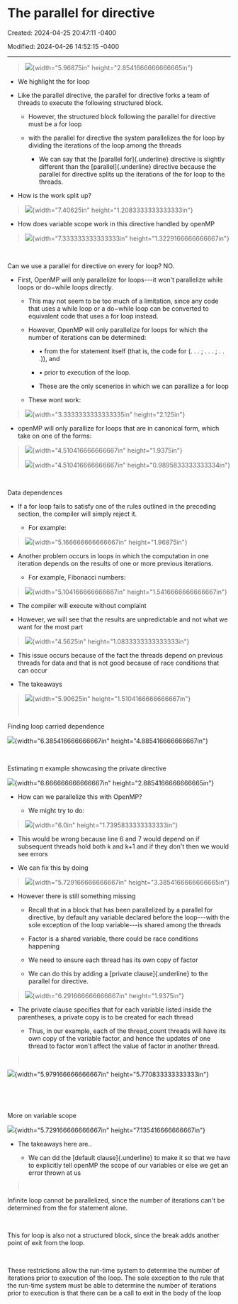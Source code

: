 # The parallel for directive

Created: 2024-04-25 20:47:11 -0400

Modified: 2024-04-26 14:52:15 -0400

---

> ![](media/The-parallel-for-directive-image1.png){width="5.96875in" height="2.8541666666666665in"}

-   We highlight the for loop

<!-- -->

-   Like the parallel directive, the parallel for directive forks a team of threads to execute the following structured block.

    -   However, the structured block following the parallel for directive must be a for loop

    -   with the parallel for directive the system parallelizes the for loop by dividing the iterations of the loop among the threads

        -   We can say that the [parallel for]{.underline} directive is slightly different than the [parallel]{.underline} directive because the parallel for directive splits up the iterations of the for loop to the threads.

-   How is the work split up?

> ![](media/The-parallel-for-directive-image2.png){width="7.40625in" height="1.2083333333333333in"}

-   How does variable scope work in this directive handled by openMP

> ![](media/The-parallel-for-directive-image3.png){width="7.333333333333333in" height="1.3229166666666667in"}

 

Can we use a parallel for directive on every for loop? NO.

-   First, OpenMP will only parallelize for loops---it won't parallelize while loops or do−while loops directly.

    -   This may not seem to be too much of a limitation, since any code that uses a while loop or a do−while loop can be converted to equivalent code that uses a for loop instead.

    -   However, OpenMP will only parallelize for loops for which the number of iterations can be determined:

        -   • from the for statement itself (that is, the code for (. . . ; . . . ; . . .)), and

        -   • prior to execution of the loop.

        -   These are the only scenerios in which we can parallize a for loop

    -   These wont work:

> ![](media/The-parallel-for-directive-image4.png){width="3.3333333333333335in" height="2.125in"}

-   openMP will only parallize for loops that are in canonical form, which take on one of the forms:

> ![](media/The-parallel-for-directive-image5.png){width="4.510416666666667in" height="1.9375in"}
>
> ![](media/The-parallel-for-directive-image6.png){width="4.510416666666667in" height="0.9895833333333334in"}

 

Data dependences

-   If a for loop fails to satisfy one of the rules outlined in the preceding section, the compiler will simply reject it.

    -   For example:

> ![](media/The-parallel-for-directive-image7.png){width="5.166666666666667in" height="1.96875in"}

-   Another problem occurs in loops in which the computation in one iteration depends on the results of one or more previous iterations.

    -   For example, Fibonacci numbers:

> ![](media/The-parallel-for-directive-image8.png){width="5.104166666666667in" height="1.5416666666666667in"}

-   The compiler will execute without complaint

-   However, we will see that the results are unpredictable and not what we want for the most part

> ![](media/The-parallel-for-directive-image9.png){width="4.5625in" height="1.0833333333333333in"}

-   This issue occurs because of the fact the threads depend on previous threads for data and that is not good because of race conditions that can occur

<!-- -->

-   The takeaways

> ![](media/The-parallel-for-directive-image10.png){width="5.90625in" height="1.5104166666666667in"}
>
>  

Finding loop carried dependence

![](media/The-parallel-for-directive-image11.png){width="6.385416666666667in" height="4.885416666666667in"}

 

Estimating π example showcasing the private directive

![](media/The-parallel-for-directive-image12.png){width="6.666666666666667in" height="2.8854166666666665in"}

-   How can we parallelize this with OpenMP?

    -   We might try to do:

> ![](media/The-parallel-for-directive-image13.png){width="6.0in" height="1.7395833333333333in"}

-   This would be wrong because line 6 and 7 would depend on if subsequent threads hold both k and k+1 and if they don't then we would see errors

<!-- -->

-   We can fix this by doing

> ![](media/The-parallel-for-directive-image14.png){width="5.729166666666667in" height="3.3854166666666665in"}

-   However there is still something missing

    -   Recall that in a block that has been parallelized by a parallel for directive, by default any variable declared before the loop---with the sole exception of the loop variable---is shared among the threads

    -   Factor is a shared variable, there could be race conditions happening

    -   We need to ensure each thread has its own copy of factor

    -   We can do this by adding a [private clause]{.underline} to the parallel for directive.

> ![](media/The-parallel-for-directive-image15.png){width="6.291666666666667in" height="1.9375in"}

-   The private clause specifies that for each variable listed inside the parentheses, a private copy is to be created for each thread

    -   Thus, in our example, each of the thread_count threads will have its own copy of the variable factor, and hence the updates of one thread to factor won't affect the value of factor in another thread.

>  

![](media/The-parallel-for-directive-image16.png){width="5.979166666666667in" height="5.770833333333333in"}

 

 

More on variable scope

![](media/The-parallel-for-directive-image17.png){width="5.729166666666667in" height="7.135416666666667in"}

-   The takeaways here are..

    -   We can dd the [default clause]{.underline} to make it so that we have to explicitly tell openMP the scope of our variables or else we get an error thrown at us

>  

Infinite loop cannot be parallelized, since the number of iterations can't be determined from the for statement alone.

 

This for loop is also not a structured block, since the break adds another point of exit from the loop.

 

These restrictions allow the run-time system to determine the number of iterations prior to execution of the loop. The sole exception to the rule that the run-time system must be able to determine the number of iterations prior to execution is that there can be a call to exit in the body of the loop

















